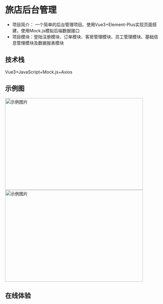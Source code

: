 # 旅店后台管理

- 项目简介： 一个简单的后台管理项目。使用Vue3+Element-Plus实现页面搭建，使用Mock.js模拟后端数据接口
- 项目模块：登陆注册模块、订单模块、客房管理模块、员工管理模块、基础信息管理模块及数据报表模块

## 技术栈
Vue3+JavaScript+Mock.js+Axios

## 示例图
<img src="https://github.com/user-attachments/assets/b0d92421-20d9-4596-bdf8-51ee1f3c9ca7" alt="示例图片" width="450" height="300">
<img src="https://github.com/user-attachments/assets/6eb1513c-69ff-4dfe-8ddd-0754941f135f" alt="示例图片" width="450" height="300">

## 在线体验


